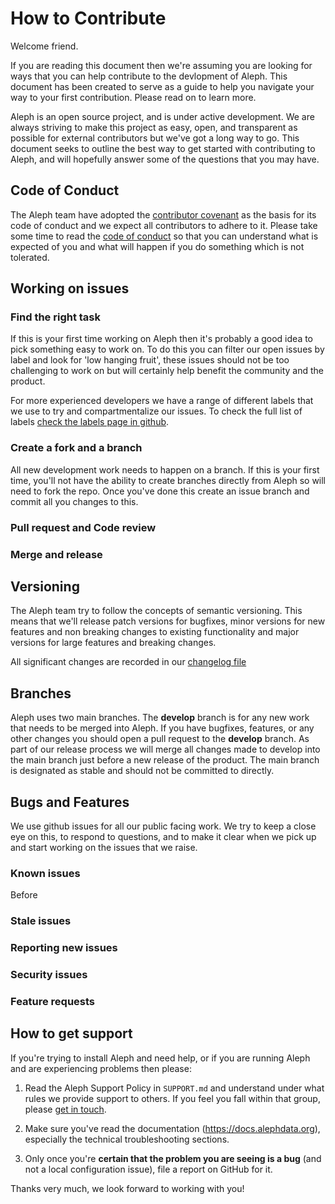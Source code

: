 # How to Contribute

Welcome friend.

If you are reading this document then we're assuming you are looking for ways that you can help contribute to the devlopment of Aleph. This document has been created to serve as a guide to help you navigate your way to your first contribution. Please read on to learn more.

Aleph is an open source project, and is under active development. We are always striving to make this project as easy, open, and transparent as possible for external contributors but we've got a long way to go. This document seeks to outline the best way to get started with contributing to Aleph, and will hopefully answer some of the questions that you may have.

## Code of Conduct

The Aleph team have adopted the [contributor covenant](https://www.contributor-covenant.org/) as the basis for its code of conduct and we expect all contributors to adhere to it. Please take some time to read the [code of conduct](https://github.com/alephdata/aleph/blob/main/CODE_OF_CONDUCT.md) so that you can understand what is expected of you and what will happen if you do something which is not tolerated.

## Working on issues

### Find the right task

If this is your first time working on Aleph then it's probably a good idea to pick something easy to work on. To do this you can filter our open issues by label and look for 'low hanging fruit', these issues should not be too challenging to work on but will certainly help benefit the community and the product.

For more experienced developers we have a range of different labels that we use to try and compartmentalize our issues. To check the full list of labels [check the labels page in github](https://github.com/alephdata/aleph/labels).

### Create a fork and a branch

All new development work needs to happen on a branch. If this is your first time, you'll not have the ability to create branches directly from Aleph so will need to fork the repo. Once you've done this create an issue branch and commit all you changes to this.

### Pull request and Code review

### Merge and release

## Versioning

The Aleph team try to follow the concepts of semantic versioning. This means that we'll release patch versions for bugfixes, minor versions for new features and non breaking changes to existing functionality and major versions for large features and breaking changes.

All significant changes are recorded in our [changelog file](https://github.com/alephdata/docs/blob/master/developers/changelog.md)

## Branches

Aleph uses two main branches. The **develop** branch is for any new work that needs to be merged into Aleph. If you have bugfixes, features, or any other changes you should open a pull request to the **develop** branch. As part of our release process we will merge all changes made to develop into the main branch just before a new release of the product. The main branch is designated as stable and should not be committed to directly.

## Bugs and Features

We use github issues for all our public facing work. We try to keep a close eye on this, to respond to questions, and to make it clear when we pick up and start working on the issues that we raise.

### Known issues

Before

### Stale issues

### Reporting new issues

### Security issues

### Feature requests

## How to get support

If you're trying to install Aleph and need help, or if you are running Aleph and are experiencing problems then please:

1. Read the Aleph Support Policy in `SUPPORT.md` and understand under what
   rules we provide support to others. If you feel you fall within that
   group, please [get in touch](https://docs.alephdata.org/get-in-touch).

2. Make sure you've read the documentation (https://docs.alephdata.org),
   especially the technical troubleshooting sections.

3. Only once you're **certain that the problem you are seeing is a bug**
   (and not a local configuration issue), file a report on GitHub for it.

Thanks very much, we look forward to working with you!

